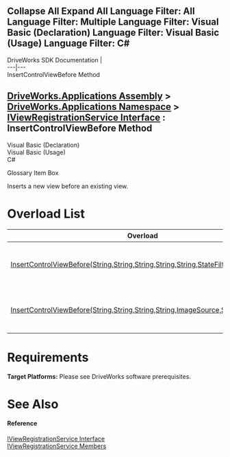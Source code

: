 Collapse All Expand All Language Filter: All  Language Filter: Multiple  Language Filter: Visual Basic (Declaration) Language Filter: Visual Basic (Usage) Language Filter: C#  
---  
DriveWorks SDK Documentation  |   
---|---  
InsertControlViewBefore Method   
  
[DriveWorks.Applications Assembly](topic13.md) > [DriveWorks.Applications Namespace](topic16.md) > [IViewRegistrationService Interface](topic578.md) : InsertControlViewBefore Method  
---  
  
Visual Basic (Declaration)    
Visual Basic (Usage)    
C# 

Glossary Item Box

Inserts a new view before an existing view. 

# Overload List

Overload| Description  
---|---  
[InsertControlViewBefore(String,String,String,String,String,StateFilter,Type)](topic588.md)| Inserts a new view before an existing view.   
[InsertControlViewBefore(String,String,String,String,ImageSource,StateFilter,Type)](topic589.md)| Inserts a new view before an existing view.   
  
# Requirements

**Target Platforms:** Please see DriveWorks software prerequisites.

# See Also

#### Reference

[IViewRegistrationService Interface](topic578.md)   
[IViewRegistrationService Members](topic579.md)


